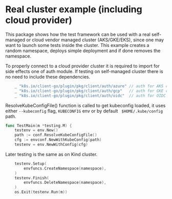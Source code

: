 # Real cluster example (including cloud provider)

This package shows how the test framework can be used with a real self-managed or cloud vendor managed cluster (AKS/GKE/EKS), since one may want to launch some tests inside the cluster. This example creates a random namespace, deploys simple deployment and if done removes the namespace.

To properly connect to a cloud provider cluster it is required to import for side effects one of auth module. If testing on self-managed cluster there is no need to include these dependencies.
```go
	_ "k8s.io/client-go/plugin/pkg/client/auth/azure" // auth for AKS clusters
	_ "k8s.io/client-go/plugin/pkg/client/auth/gcp"   // auth for GKE clusters
	_ "k8s.io/client-go/plugin/pkg/client/auth/oidc"  // auth for OIDC (EKS)
```

ResolveKubeConfigFile() function is called to get kubeconfig loaded, it uses either `--kubeconfig` flag, `KUBECONFIG` env or by default ` $HOME/.kube/config` path.

```go
func TestMain(m *testing.M) {
	testenv = env.New()
	path := conf.ResolveKubeConfigFile()
	cfg := envconf.NewWithKubeConfig(path)
	testenv = env.NewWithConfig(cfg)
```

Later testing is the same as on Kind cluster.

```go
	testenv.Setup(
		envfuncs.CreateNamespace(namespace),
	)
	testenv.Finish(
		envfuncs.DeleteNamespace(namespace),
	)
	os.Exit(testenv.Run(m))
```
